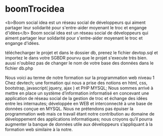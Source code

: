# boomTrocidea
&lt;b>Boom social idea est un réseau social de développeurs qui aiment partager leur solidarité pour s'entre-aider moyenant le troc et engange d'idées&lt;/b>
Boom social idea est un réseau social de développeurs qui aiment partager leur solidarité pour s'entre-aider moyenant le troc et engange d'idées.

téléchecharger le projet et dans le dossier db, prenez le fichier devtop.sql et importez le dans votre SGBDR pourvu que le projet s'execute très bien. auusi n'oubliez pas de changer le nom de votre base des données dans le fichier db.php

Nous voici au terme de notre formation sur la programmation web niveau 1 Chez devtech; une formation qui nous a prise des notions en html, css, bootstrap, javascript( jquery, ajax ) et PHP MYSQL; Nous sommes arrivé à mettre en place un système d’information informatisé en concevant une application de réseau social de la gestion de troc et échange des idées entre les internautes; développée en WEB et interconnecté à une base de données conçue en MYSQL. Nous ne prétendons pas épuiser la programmation web mais ce travail étant notre contribution au domaine de développement des applications informatiques; nous croyons qu’il pourra augmenter la banque de données utile aux développeurs s’appliquant à la formation web similaire à la notre.
